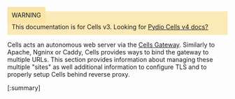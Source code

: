 
<div style="background-color: #fbe9b7;font-size: 14px;">
<span style="background-color: #fae4a6;padding: 10px;">WARNING</span>
<span style="padding: 10px;display: inline-block;">This documentation is for Cells v3. Looking for <a href="https://pydio.com/en/docs/cells/v4/quick-start">Pydio Cells v4 docs?</a></span>
</div>


Cells acts an autonomous web server via the [Cells Gateway](./glossary). Similarly to Apache, Ngninx or Caddy, Cells provides
ways to bind the gateway to multiple URLs. This section provides information about managing these multiple "sites" as well additional
information to configure TLS and to properly setup Cells behind reverse proxy.

[:summary]